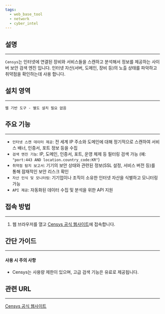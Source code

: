 ```yaml
---
tags:
  - web_base_tool
  - network
  - cyber_intel
---
```

## 설명
---
`Censys`는 인터넷에 연결된 장비와 서비스들을 스캔하고 분석해서 정보를 제공하는 사이버 보안 검색 엔진 입니다. 인터넷 자산(서버, 도메인, 장비 등)의 노출 상태를 파악하고 취약점을 확인하는데 사용 합니다.

## 설치 영역
---
`웹 기반 도구 - 별도 설치 필요 없음`

## 주요 기능
---
- `인터넷 스캔 데이터 제공`: 전 세계 IP 주소와 도메인에 대해 정기적으로 스캔하여 서비스 배너, 인증서, 포트 정보 등을 수집
- `검색 엔진 기능`: IP, 도메인, 인증서, 포트, 운영 체제 등 필터링 검색 가능 (예: `"port:443 AND location.country_code:KR"`)
- `취약점 탐지 보고서`: 기기의 보안 상태와 관련된 정보(SSL 설정, 서비스 버전 등)를 통해 잠재적인 보안 리스크 확인
- `자산 인식 및 모니터링`: 기기업이나 조직이 소유한 인터넷 자산을 식별하고 모니터링 가능
- `API 제공`: 자동화된 데이터 수집 및 분석을 위한 API 지원

## 접속 방법
---
1. 웹 브라우저를 열고 [Censys 공식 웹사이트](https://search.censys.io/)에 접속합니다.

## 간단 가이드
---
#### 사용 시 주의 사항
- Censys는 사용량 제한이 있으며, 고급 검색 기능은 유료로 제공됩니다.

## 관련 URL
---
[Censys 공식 웹사이트](https://search.censys.io/)


